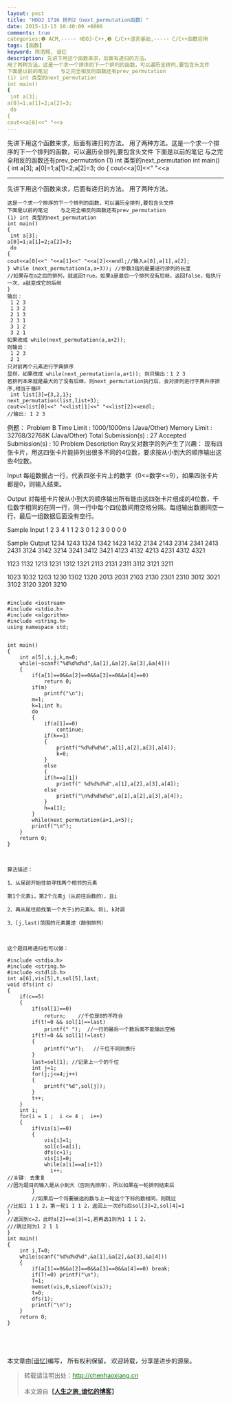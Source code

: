 ```yaml
---
layout: post
title: "HDOJ 1716 排列2（next_permutation函数）"
date: 2015-12-13 10:40:09 +0800
comments: true
categories:❶ ACM,----- HDOJ-C++,❸ C/C++语言基础,----- C/C++函数应用
tags: [函数]
keyword: 陈浩翔, 谙忆
description: 先讲下用这个函数来求，后面有递归的方法。 
用了两种方法。这是一个求一个排序的下一个排列的函数，可以遍历全排列,要包含头文件
下面是以前的笔记    与之完全相反的函数还有prev_permutation
(1) int 类型的next_permutation
int main()
{
 int a[3];
a[0]=1;a[1]=2;a[2]=3;
 do
{
cout<<a[0]<<" "<<a 
---
```



先讲下用这个函数来求，后面有递归的方法。 
用了两种方法。这是一个求一个排序的下一个排列的函数，可以遍历全排列,要包含头文件
下面是以前的笔记    与之完全相反的函数还有prev_permutation
(1) int 类型的next_permutation
int main()
{
 int a[3];
a[0]=1;a[1]=2;a[2]=3;
 do
{
cout<<a[0]<<" "<<a
<!-- more -->
----------

先讲下用这个函数来求，后面有递归的方法。
用了两种方法。
```
这是一个求一个排序的下一个排列的函数，可以遍历全排列,要包含头文件
下面是以前的笔记    与之完全相反的函数还有prev_permutation
(1) int 类型的next_permutation
int main()
{
 int a[3];
a[0]=1;a[1]=2;a[2]=3;
 do
{
cout<<a[0]<<" "<<a[1]<<" "<<a[2]<<endl;//输入a[0],a[1],a[2];
} while (next_permutation(a,a+3)); //参数3指的是要进行排列的长度
//如果存在a之后的排列，就返回true。如果a是最后一个排列没有后继，返回false，每执行一次，a就变成它的后继
}
输出：
 1 2 3
 1 3 2
 2 1 3
 2 3 1
 3 1 2
 3 2 1
如果改成 while(next_permutation(a,a+2));
则输出：
 1 2 3
 2 1 
只对前两个元素进行字典排序
显然，如果改成 while(next_permutation(a,a+1)); 则只输出：1 2 3
若排列本来就是最大的了没有后继，则next_permutation执行后，会对排列进行字典升序排序,相当于循环
 int list[3]={3,2,1};
next_permutation(list,list+3);
cout<<list[0]<<" "<<list[1]<<" "<<list[2]<<endl;
//输出: 1 2 3 
```
例题：
Problem B
Time Limit : 1000/1000ms (Java/Other) Memory Limit : 32768/32768K (Java/Other)
Total Submission(s) : 27 Accepted Submission(s) : 10
Problem Description
Ray又对数字的列产生了兴趣：
现有四张卡片，用这四张卡片能排列出很多不同的4位数，要求按从小到大的顺序输出这些4位数。



Input
每组数据占一行，代表四张卡片上的数字（0<=数字<=9），如果四张卡片都是0，则输入结束。


Output
对每组卡片按从小到大的顺序输出所有能由这四张卡片组成的4位数，千位数字相同的在同一行，同一行中每个四位数间用空格分隔。每组输出数据间空一行，最后一组数据后面没有空行。


Sample Input
1 2 3 4
1 1 2 3
0 1 2 3
0 0 0 0


Sample Output
1234 1243 1324 1342 1423 1432
2134 2143 2314 2341 2413 2431
3124 3142 3214 3241 3412 3421
4123 4132 4213 4231 4312 4321
 
1123 1132 1213 1231 1312 1321
2113 2131 2311
3112 3121 3211
 
1023 1032 1203 1230 1302 1320
2013 2031 2103 2130 2301 2310
3012 3021 3102 3120 3201 3210


```

#include <iostream>
#include <stdio.h>
#include <algorithm>
#include <string.h>
using namespace std;


int main()
{
    int a[5],i,j,k,m=0;
    while(~scanf("%d%d%d%d",&a[1],&a[2],&a[3],&a[4]))
    {
        if(a[1]==0&&a[2]==0&&a[3]==0&&a[4]==0)
            return 0;
        if(m)
            printf("\n");
        m=1;
        k=1;int h;
        do
        {
            if(a[1]==0)
                continue;
            if(k==1)
            {
                printf("%d%d%d%d",a[1],a[2],a[3],a[4]);
                k=0;
            }
            else
            {
            if(h==a[1])
                printf(" %d%d%d%d",a[1],a[2],a[3],a[4]);
            else
                printf("\n%d%d%d%d",a[1],a[2],a[3],a[4]);
            }
            h=a[1];
        }
        while(next_permutation(a+1,a+5));
        printf("\n");
    }
    return 0;
}



算法描述：

1、从尾部开始往前寻找两个相邻的元素

第1个元素i，第2个元素j（从前往后数的），且i

2、再从尾往前找第一个大于i的元素k。将i、k对调

3、[j,last)范围的元素置逆（颠倒排列）

 

这个题目用递归也可以做：

#include <stdio.h>
#include <string.h>
#include <stdlib.h>
int a[6],vis[5],t,sol[5],last;
void dfs(int c)
{
    if(c==5)
    {
        if(sol[1]==0)
            return;    //千位是0的不符合
        if(t!=0 && sol[1]==last)
            printf(" ");  //一行的最后一个数后面不能输出空格
        if(t!=0 && sol[1]!=last)
        {
            printf("\n");   //千位不同则换行
        }
        last=sol[1]; //记录上一个的千位
        int j=1;
        for(j;j<=4;j++)
        {
            printf("%d",sol[j]);
        }
        t++;
    }
    int i;
    for(i = 1 ;  i <= 4 ;  i++)
    {
        if(vis[i]==0)
        {
            vis[i]=1;
            sol[c]=a[i];
            dfs(c+1);
            vis[i]=0;
            while(a[i]==a[i+1])
              i++;
//关键: 去重复
//因为题目的输入是从小到大（否则先排序），所以如果在一轮排列结束后
        }
        //如果后一个将要被选的数与上一轮这个下标的数相同，则跳过
//比如1 1 1 2，第一轮1 1 1 2，返回上一次dfs后sol[3]=2,sol[4]=1
}
//返回到c=2，此时a[2]==a[3]=1,若再选1则为1 1 1 2，
///跳过则为1 2 1 1
}
int main()
{
    int i,T=0;
    while(scanf("%d%d%d%d",&a[1],&a[2],&a[3],&a[4]))
    {
        if(a[1]==0&&a[2]==0&&a[3]==0&&a[4]==0) break;
        if(T!=0) printf("\n");
        T=1;
        memset(vis,0,sizeof(vis));
        t=0;
        dfs(1);
        printf("\n");
    }
    return 0;
}





```

本文章由<a href="http://chenhaoxiang.cn/">[谙忆]</a>编写， 所有权利保留。 
欢迎转载，分享是进步的源泉。
<blockquote cite='陈浩翔'>
<p background-color='#D3D3D3'>转载请注明出处：<a href='http://chenhaoxiang.cn'><font color="green">http://chenhaoxiang.cn</font></a><br><br>
本文源自<strong>【<a href='http://chenhaoxiang.cn' target='_blank'>人生之旅_谙忆的博客</a>】</strong></p>
</blockquote>

